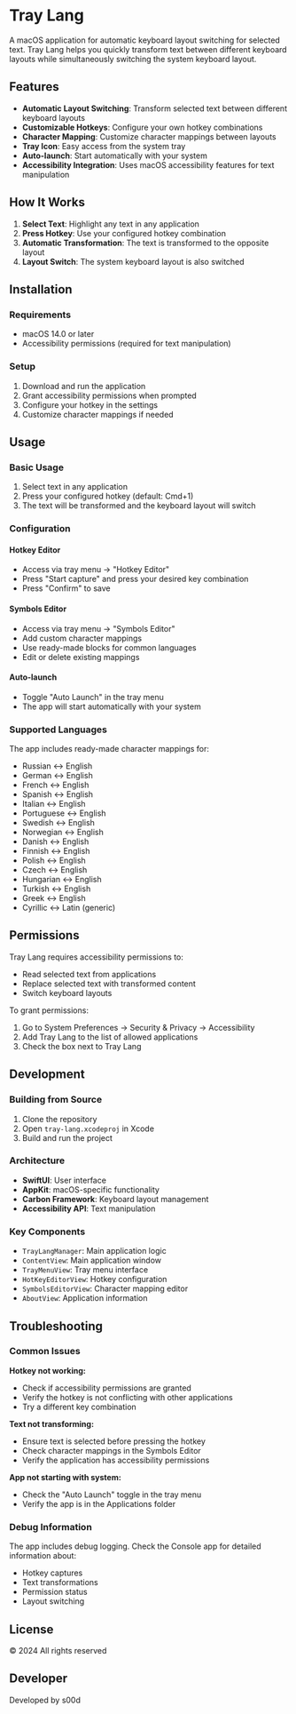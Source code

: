 # Tray Lang

A macOS application for automatic keyboard layout switching for selected text. Tray Lang helps you quickly transform text between different keyboard layouts while simultaneously switching the system keyboard layout.

## Features

- **Automatic Layout Switching**: Transform selected text between different keyboard layouts
- **Customizable Hotkeys**: Configure your own hotkey combinations
- **Character Mapping**: Customize character mappings between layouts
- **Tray Icon**: Easy access from the system tray
- **Auto-launch**: Start automatically with your system
- **Accessibility Integration**: Uses macOS accessibility features for text manipulation

## How It Works

1. **Select Text**: Highlight any text in any application
2. **Press Hotkey**: Use your configured hotkey combination
3. **Automatic Transformation**: The text is transformed to the opposite layout
4. **Layout Switch**: The system keyboard layout is also switched

## Installation

### Requirements
- macOS 14.0 or later
- Accessibility permissions (required for text manipulation)

### Setup
1. Download and run the application
2. Grant accessibility permissions when prompted
3. Configure your hotkey in the settings
4. Customize character mappings if needed

## Usage

### Basic Usage
1. Select text in any application
2. Press your configured hotkey (default: Cmd+1)
3. The text will be transformed and the keyboard layout will switch

### Configuration

#### Hotkey Editor
- Access via tray menu → "Hotkey Editor"
- Press "Start capture" and press your desired key combination
- Press "Confirm" to save

#### Symbols Editor
- Access via tray menu → "Symbols Editor"
- Add custom character mappings
- Use ready-made blocks for common languages
- Edit or delete existing mappings

#### Auto-launch
- Toggle "Auto Launch" in the tray menu
- The app will start automatically with your system

### Supported Languages

The app includes ready-made character mappings for:
- Russian ↔ English
- German ↔ English
- French ↔ English
- Spanish ↔ English
- Italian ↔ English
- Portuguese ↔ English
- Swedish ↔ English
- Norwegian ↔ English
- Danish ↔ English
- Finnish ↔ English
- Polish ↔ English
- Czech ↔ English
- Hungarian ↔ English
- Turkish ↔ English
- Greek ↔ English
- Cyrillic ↔ Latin (generic)

## Permissions

Tray Lang requires accessibility permissions to:
- Read selected text from applications
- Replace selected text with transformed content
- Switch keyboard layouts

To grant permissions:
1. Go to System Preferences → Security & Privacy → Accessibility
2. Add Tray Lang to the list of allowed applications
3. Check the box next to Tray Lang

## Development

### Building from Source
1. Clone the repository
2. Open `tray-lang.xcodeproj` in Xcode
3. Build and run the project

### Architecture
- **SwiftUI**: User interface
- **AppKit**: macOS-specific functionality
- **Carbon Framework**: Keyboard layout management
- **Accessibility API**: Text manipulation

### Key Components
- `TrayLangManager`: Main application logic
- `ContentView`: Main application window
- `TrayMenuView`: Tray menu interface
- `HotKeyEditorView`: Hotkey configuration
- `SymbolsEditorView`: Character mapping editor
- `AboutView`: Application information

## Troubleshooting

### Common Issues

**Hotkey not working:**
- Check if accessibility permissions are granted
- Verify the hotkey is not conflicting with other applications
- Try a different key combination

**Text not transforming:**
- Ensure text is selected before pressing the hotkey
- Check character mappings in the Symbols Editor
- Verify the application has accessibility permissions

**App not starting with system:**
- Check the "Auto Launch" toggle in the tray menu
- Verify the app is in the Applications folder

### Debug Information
The app includes debug logging. Check the Console app for detailed information about:
- Hotkey captures
- Text transformations
- Permission status
- Layout switching

## License

© 2024 All rights reserved

## Developer

Developed by s00d
